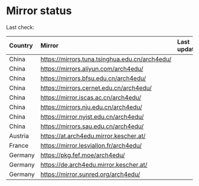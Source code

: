 <script src="./time.js"></script>
# Mirror status
Last check: <script type="text/javascript">localize(1725376959.635007);</script>

|Country|Mirror|Last update|
|:------|:-----|:----------|
|China|https://mirrors.tuna.tsinghua.edu.cn/arch4edu/|<script type="text/javascript">localize(1725345823);</script>|
|China|https://mirrors.aliyun.com/arch4edu/|<script type="text/javascript">localize(1725345823);</script>|
|China|https://mirrors.bfsu.edu.cn/arch4edu/|<script type="text/javascript">localize(1725345823);</script>|
|China|https://mirrors.cernet.edu.cn/arch4edu/|<script type="text/javascript">localize(1725345823);</script>|
|China|https://mirror.iscas.ac.cn/arch4edu/|<script type="text/javascript">localize(1725345823);</script>|
|China|https://mirrors.nju.edu.cn/arch4edu/|<script type="text/javascript">localize(1725345823);</script>|
|China|https://mirror.nyist.edu.cn/arch4edu/|<script type="text/javascript">localize(1725302307);</script>|
|China|https://mirrors.sau.edu.cn/arch4edu/|<script type="text/javascript">localize(1725345823);</script>|
|Austria|https://at.arch4edu.mirror.kescher.at/|<script type="text/javascript">localize(1725345823);</script>|
|France|https://mirror.lesviallon.fr/arch4edu/|<script type="text/javascript">localize(1725345823);</script>|
|Germany|https://pkg.fef.moe/arch4edu/|<script type="text/javascript">localize(1725345823);</script>|
|Germany|https://de.arch4edu.mirror.kescher.at/|<script type="text/javascript">localize(1725345823);</script>|
|Germany|https://mirror.sunred.org/arch4edu/|<script type="text/javascript">localize(1725345823);</script>|

<script src="./tablefilter/tablefilter.js"></script>
<script src="./table.js"></script>
